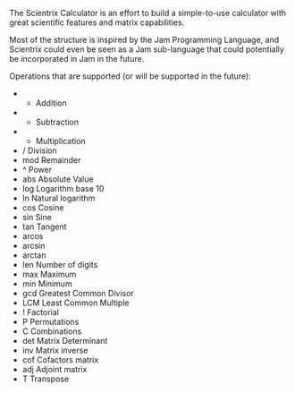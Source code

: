 The Scientrix Calculator is an effort to build a simple-to-use calculator with great scientific features and matrix capabilities.

Most of the structure is inspired by the Jam Programming Language, and Scientrix could even be seen as a Jam sub-language that could potentially be incorporated in Jam in the future.

Operations that are supported (or will be supported in the future):

- +   Addition
- -   Subtraction
- *   Multiplication
- /   Division
- mod Remainder
- ^   Power
- abs Absolute Value
- log Logarithm base 10
- ln  Natural logarithm
- cos Cosine
- sin Sine
- tan Tangent
- arcos
- arcsin
- arctan
- len Number of digits
- max Maximum
- min Minimum
- gcd Greatest Common Divisor
- LCM Least Common Multiple
- ! Factorial
- P Permutations
- C Combinations
- det Matrix Determinant
- inv Matrix inverse
- cof Cofactors matrix
- adj Adjoint matrix
- T   Transpose
